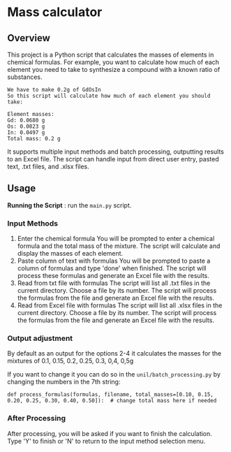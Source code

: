 # Mass calculator


## **Overview**
This project is a Python script that calculates the masses of elements in chemical formulas. For example, you want to calculate how much of each element you need to take to synthesize a compound with a known ratio of substances.
```
We have to make 0.2g of GdOsIn
So this script will calculate how much of each element you should take:

Element masses:
Gd: 0.0680 g
Os: 0.0823 g
In: 0.0497 g
Total mass: 0.2 g
```
It supports multiple input methods and batch processing, outputting results to an Excel file. The script can handle input from direct user entry, pasted text, .txt files, and .xlsx files.

## **Usage**

**Running the Script** : run the `main.py` script.

### **Input Methods**
1. Enter the chemical formula
You will be prompted to enter a chemical formula and the total mass of the mixture.
The script will calculate and display the masses of each element.
2. Paste column of text with formulas
You will be prompted to paste a column of formulas and type 'done' when finished.
The script will process these formulas and generate an Excel file with the results.
3. Read from txt file with formulas
The script will list all .txt files in the current directory.
Choose a file by its number.
The script will process the formulas from the file and generate an Excel file with the results.
4. Read from Excel file with formulas
The script will list all .xlsx files in the current directory.
Choose a file by its number.
The script will process the formulas from the file and generate an Excel file with the results.

### **Output adjustment**
By default as an output for the options 2-4 it calculates the masses for the mixtures of 0.1, 0.15, 0.2, 0.25, 0.3, 0,4, 0,5g

If you want to change it you can do so in the `unil/batch_processing.py` by changing the numbers in the 7th string:
```
def process_formulas(formulas, filename, total_masses=[0.10, 0.15, 0.20, 0.25, 0.30, 0.40, 0.50]):  # change total mass here if needed
```


### **After Processing**
After processing, you will be asked if you want to finish the calculation. Type 'Y' to finish or 'N' to return to the input method selection menu.


